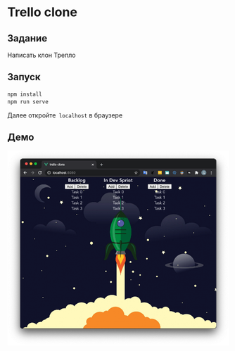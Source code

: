 # Trello clone

## Задание

Написать клон Трепло

## Запуск

```bash
npm install
npm run serve
```

Далее откройте` localhost` в браузере

## Демо

![](images/demo.png)